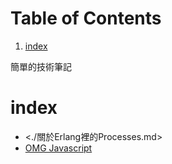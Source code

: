 
# Table of Contents

1.  [index](#orgb8b5670)

簡單的技術筆記


<a id="orgb8b5670"></a>

# index

-   <./關於Erlang裡的Processes.md>
-   [OMG Javascript](./OMG_js.md)

